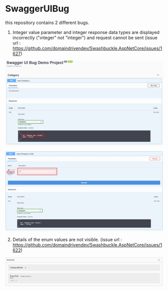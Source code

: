 # SwaggerUIBug

this repository contains 2 different bugs.

1. Integer value parameter and integer response data types are displayed incorrectly ("ınteger" not "integer") and request cannot be sent (issue url : https://github.com/domaindrivendev/Swashbuckle.AspNetCore/issues/1627)

![Integer Bug 1](https://raw.githubusercontent.com/SarperMUTLUBAY/SwaggerUIBug/master/bugs/IntegerBug1.jpg)

![Integer Bug 2](https://raw.githubusercontent.com/SarperMUTLUBAY/SwaggerUIBug/master/bugs/IntegerBug2.jpg)

2. Details of the enum values are not visible. (issue url : https://github.com/domaindrivendev/Swashbuckle.AspNetCore/issues/1622)

![Enum Bug](https://raw.githubusercontent.com/SarperMUTLUBAY/SwaggerUIBug/master/bugs/EnumBug1.jpg)

